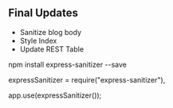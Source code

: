 ## Final Updates
* Sanitize blog body
* Style Index
* Update REST Table

npm install express-sanitizer --save

expressSanitizer  = require("express-sanitizer"),

app.use(expressSanitizer());
